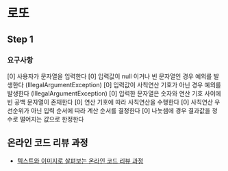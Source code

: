 # 로또
## Step 1
### 요구사항
[0] 사용자가 문자열을 입력한다
[0] 입력값이 null 이거나 빈 문자열인 경우 예외를 발생한다 (IllegalArgumentException)
[0] 입력값이 사칙연산 기호가 아닌 경우 예외를 발생한다 (IllegalArgumentException)
[0] 입력한 문자열은 숫자와 연산 기호 사이에 빈 공백 문자열이 존재한다
[0] 연산 기호에 따라 사칙연산을 수행한다
[0] 사칙연산 우선순위가 아닌 입력 순서에 따라 계산 순서를 결정한다
[0] 나눗셈에 경우 결과값을 정수로 떨어지는 값으로 한정한다
## 온라인 코드 리뷰 과정
* [텍스트와 이미지로 살펴보는 온라인 코드 리뷰 과정](https://github.com/next-step/nextstep-docs/tree/master/codereview)